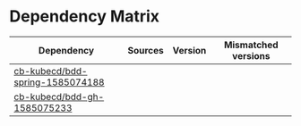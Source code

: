 # Dependency Matrix

Dependency | Sources | Version | Mismatched versions
---------- | ------- | ------- | -------------------
[cb-kubecd/bdd-spring-1585074188](https://github.com/cb-kubecd/bdd-spring-1585074188.git) |  | []() | 
[cb-kubecd/bdd-gh-1585075233](https://github.com/cb-kubecd/bdd-gh-1585075233.git) |  | []() | 
